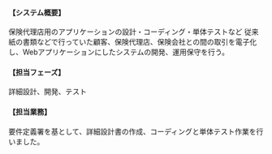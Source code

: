 #### 【システム概要】

保険代理店用のアプリケーションの設計・コーディング・単体テストなど
従来紙の書類などで行っていた顧客、保険代理店、保険会社との間の取引を電子化し、Webアプリケーションにしたシステムの開発、運用保守を行う。

#### 【担当フェーズ】

詳細設計、開発、テスト

#### 【担当業務】

要件定義署を基として、詳細設計書の作成、コーディングと単体テスト作業を行いました。
